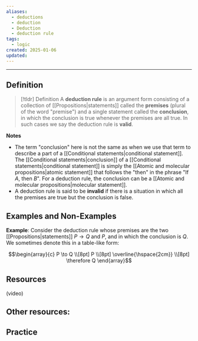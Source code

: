 ```yaml
---
aliases:
  - deductions
  - deduction
  - Deduction
  - deduction rule
tags:
  - logic
created: 2025-01-06
updated:
---
```

---
## Definition 

> [!tldr] Definition
> A **deduction rule** is an argument form consisting of a collection of [[Propositions|statements]] called the **premises** (plural of the word "premise") and a single statement called the **conclusion**, in which the conclusion is true whenever the premises are all true. In such cases we say the deduction rule is **valid**. 

**Notes**
- The term "conclusion" here is not the same as when we use that term to describe a part of a [[Conditional statements|conditional statement]]. The [[Conditional statements|conclusion]] of a [[Conditional statements|conditional statement]] is simply the [[Atomic and molecular propositions|atomic statement]] that follows the "then" in the phrase "If $A$, then $B$". For a deduction rule, the conclusion can be a [[Atomic and molecular propositions|molecular statement]]. 
- A deduction rule is said to be **invalid** if there is a situation in which all the premises are true but the conclusion is false. 

## Examples and Non-Examples

**Example**: Consider the deduction rule whose premises are the two [[Propositions|statements]] $P \rightarrow Q$ and $P$, and in which the conclusion is $Q$. We sometimes denote this in a table-like form: 

$$\begin{array}{c} P \to Q \\[8pt] P \\[8pt] \overline{\hspace{2cm}} \\[8pt] \therefore Q \end{array}$$

## Resources 

(video)

Other resources: 
- 

## Practice 
